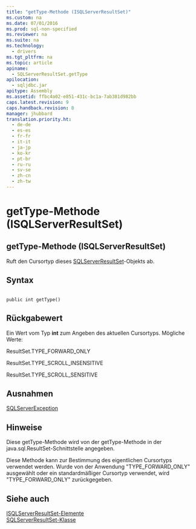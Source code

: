 ```yaml
---
title: "getType-Methode (ISQLServerResultSet)"
ms.custom: na
ms.date: 07/01/2016
ms.prod: sql-non-specified
ms.reviewer: na
ms.suite: na
ms.technology: 
  - drivers
ms.tgt_pltfrm: na
ms.topic: article
apiname: 
  - SQLServerResultSet.getType
apilocation: 
  - sqljdbc.jar
apitype: Assembly
ms.assetid: ffbc4a02-e851-431c-bc1a-7ab381d982bb
caps.latest.revision: 9
caps.handback.revision: 8
manager: jhubbard
translation.priority.ht: 
  - de-de
  - es-es
  - fr-fr
  - it-it
  - ja-jp
  - ko-kr
  - pt-br
  - ru-ru
  - sv-se
  - zh-cn
  - zh-tw
---
```

# getType-Methode (ISQLServerResultSet)
    
## getType\-Methode \(ISQLServerResultSet\)  
 Ruft den Cursortyp dieses [SQLServerResultSet](../content/SQLServerResultSet-Class.md)\-Objekts ab.  
  
## Syntax  
  
```  
  
public int getType()  
```  
  
## Rückgabewert  
 Ein Wert vom Typ **int**  zum Angeben des aktuellen Cursortyps. Mögliche Werte:  
  
 ResultSet.TYPE\_FORWARD\_ONLY  
  
 ResultSet.TYPE\_SCROLL\_INSENSITIVE  
  
 ResultSet.TYPE\_SCROLL\_SENSITIVE  
  
## Ausnahmen  
 [SQLServerException](../content/SQLServerException-Class.md)  
  
## Hinweise  
 Diese getType\-Methode wird von der getType\-Methode in der java.sql.ResultSet\-Schnittstelle angegeben.  
  
 Diese Methode kann zur Bestimmung des eigentlichen Cursortyps verwendet werden. Wurde von der Anwendung "TYPE\_FORWARD\_ONLY" ausgewählt oder ein standardmäßiger Cursortyp verwendet, wird "TYPE\_FORWARD\_ONLY" zurückgegeben.  
  
## Siehe auch  
 [ISQLServerResultSet-Elemente](../content/SQLServerResultSet-Members.md)   
 [SQLServerResultSet-Klasse](../content/SQLServerResultSet-Class.md)  
  
  